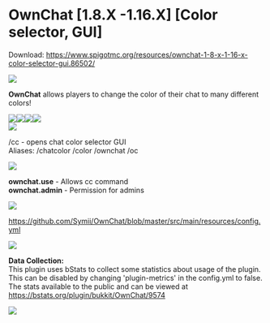 # OwnChat [1.8.X -1.16.X] [Color selector, GUI]

Download: https://www.spigotmc.org/resources/ownchat-1-8-x-1-16-x-color-selector-gui.86502/

<img src="https://www.spigotmc.org/attachments/features_for_fymi-png.575368/">

<strong>OwnChat</strong> allows players to change the color of their chat to many different colors!

<div style="display: flex;">
  <img src="https://proxy.spigotmc.org/1633cd8db02ba0e3f86f17daf7ab70837de43dd1?url=https%3A%2F%2Fowncraft.eu%2Ffiles%2Flanguage.gif">
  <img src="https://proxy.spigotmc.org/80658dc3659819e7b17337bce0d08c4bf4dab0d1?url=https%3A%2F%2Fowncraft.eu%2Ffiles%2Fguimenu.gif">
  <img src="https://proxy.spigotmc.org/8f903f159bef206a3f6c9ce55131e2629c72cad9?url=https%3A%2F%2Fowncraft.eu%2Ffiles%2Fconfig.gif">
  <img src="https://proxy.spigotmc.org/afe6005fb963522ce3f44ce9578bddb5ceabe10c?url=https%3A%2F%2Fowncraft.eu%2Ffiles%2Fvipfeatures.gif">
</div>

<img src="https://www.spigotmc.org/attachments/commands-png.575365/">

/cc - opens chat color selector GUI<br>
Aliases: /chatcolor /color /ownchat /oc

<img src="https://www.spigotmc.org/attachments/permissions-png.575369/">

<b>ownchat.use</b> - Allows cc command<br>
<b>ownchat.admin</b> - Permission for admins

<img src="https://www.spigotmc.org/attachments/config_for_fymi_szymi-png.575366/">

https://github.com/Symii/OwnChat/blob/master/src/main/resources/config.yml

<img src="https://www.spigotmc.org/attachments/desskrpitdsafaf_cos-png.575367/">

<b>Data Collection:</b><br>
This plugin uses bStats to collect some statistics about usage of the plugin. This can be disabled by changing 'plugin-metrics' in the config.yml to false. The stats available to the public and can be viewed at https://bstats.org/plugin/bukkit/OwnChat/9574

<a href="https://discord.com/invite/pzv9nDbVE7"><img src="https://www.spigotmc.org/attachments/discord_icon_medium-png.575449/"></a>
